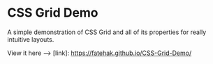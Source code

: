 # CSS Grid Demo

A simple demonstration of CSS Grid and all of its properties for really intuitive layouts.

View it here --> 
[link]: https://fatehak.github.io/CSS-Grid-Demo/
